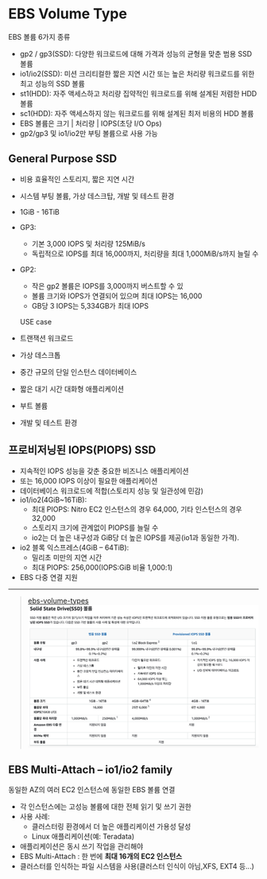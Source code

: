 # EBS Volume Type

EBS 볼륨 6가지 종류
- gp2 / gp3(SSD): 다양한 워크로드에 대해 가격과 성능의 균형을 맞춘 범용 SSD 볼륨
- io1/io2(SSD): 미션 크리티컬한 짧은 지연 시간 또는 높은 처리량 워크로드를 위한 최고 성능의 SSD 볼륨
- st1(HDD): 자주 액세스하고 처리량 집약적인 워크로드를 위해 설계된 저렴한 HDD 볼륨
- sc1(HDD): 자주 액세스하지 않는 워크로드를 위해 설계된 최저 비용의 HDD 볼륨
- EBS 볼륨은 크기 | 처리량 | IOPS(초당 I/O Ops) 
- gp2/gp3 및 io1/io2만 부팅 볼륨으로 사용 가능


## General Purpose SSD

- 비용 효율적인 스토리지, 짧은 지연 시간
- 시스템 부팅 볼륨, 가상 데스크탑, 개발 및 테스트 환경 
- 1GiB - 16TiB
- GP3:
  - 기본 3,000 IOPS 및 처리량 125MiB/s
  - 독립적으로 IOPS를 최대 16,000까지, 처리량을 최대 1,000MiB/s까지 늘릴 수
- GP2:
  - 작은 gp2 볼륨은 IOPS를 3,000까지 버스트할 수 있
  - 볼륨 크기와 IOPS가 연결되어 있으며 최대 IOPS는 16,000
  - GB당 3 IOPS는 5,334GB가 최대 IOPS

  USE case

- 트랜잭션 워크로드
- 가상 데스크톱
- 중간 규모의 단일 인스턴스 데이터베이스
- 짧은 대기 시간 대화형 애플리케이션
- 부트 볼륨
- 개발 및 테스트 환경

## 프로비저닝된 IOPS(PIOPS) SSD
- 지속적인 IOPS 성능을 갖춘 중요한 비즈니스 애플리케이션
- 또는 16,000 IOPS 이상이 필요한 애플리케이션
- 데이터베이스 워크로드에 적합(스토리지 성능 및 일관성에 민감)
- io1/io2(4GiB~16TiB):
  - 최대 PIOPS: Nitro EC2 인스턴스의 경우 64,000, 기타 인스턴스의 경우 32,000
  - 스토리지 크기에 관계없이 PIOPS를 늘릴 수 
  - io2는 더 높은 내구성과 GiB당 더 높은 IOPS를 제공(io1과 동일한 가격).
- io2 블록 익스프레스(4GiB – 64TiB):
  - 밀리초 미만의 지연 시간
  - 최대 PIOPS: 256,000(IOPS:GiB 비율 1,000:1)
- EBS 다중 연결 지원

---

> [ebs-volume-types](https://docs.aws.amazon.com/ko_kr/AWSEC2/latest/UserGuide/ebs-volume-types.html)
![EBS TYPE](../../images/AWS/EBS_VolumeType.png)

## EBS Multi-Attach – io1/io2 family

동일한 AZ의 여러 EC2 인스턴스에 동일한 EBS 볼륨 연결
- 각 인스턴스에는 고성능 볼륨에 대한 전체 읽기 및 쓰기 권한
- 사용 사례:
  - 클러스터링 환경에서 더 높은 애플리케이션 가용성 달성
  - Linux 애플리케이션(예: Teradata)
- 애플리케이션은 동시 쓰기 작업을 관리해야
- EBS Multi-Attach : 한 번에 **최대 16개의 EC2 인스턴스** 
- 클러스터를 인식하는 파일 시스템을 사용(클러스터 인식이 아님,XFS, EXT4 등...)
